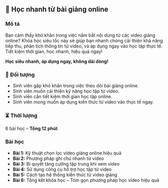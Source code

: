 ## 📌 Học nhanh từ bài giảng online

### Mô tả
Bạn cảm thấy khó khăn trong việc nắm bắt nội dung từ các video giảng online? Khóa học siêu tốc này sẽ giúp bạn nhanh chóng cải thiện khả năng tiếp thu, phân tích thông tin từ video, và áp dụng ngay vào học tập thực tế. Tiết kiệm thời gian, học nhanh, hiệu quả ngay!

**Học siêu nhanh, áp dụng ngay, không dài dòng!**

### 🎯 Đối tượng
- Sinh viên gặp khó khăn trong việc theo dõi bài giảng online.
- Sinh viên muốn cải thiện kỹ năng học tập từ video.
- Sinh viên cần tiết kiệm thời gian học tập online.
- Sinh viên mong muốn áp dụng kiến thức từ video vào thực tế ngay.

### ⏳ Thời lượng
6 bài học – **Tổng 12 phút**

### Bài học
- **Bài 1:** Kỹ thuật chọn lọc video giảng online hiệu quả
- **Bài 2:** Phương pháp ghi chú nhanh từ video
- **Bài 3:** Bí quyết tăng cường tập trung khi xem video
- **Bài 4:** Sử dụng công cụ hỗ trợ học tập từ video
- **Bài 5:** Cách tạo hệ thống kiến thức từ video giảng
- **Bài 6:** Tổng kết khóa học – Tóm gọn phương pháp học video hiệu quả
